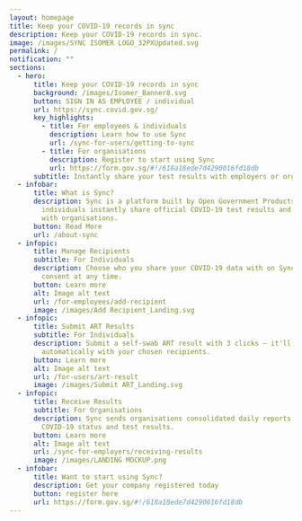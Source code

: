 ```yaml
---
layout: homepage
title: Keep your COVID-19 records in sync
description: Keep your COVID-19 records in sync.
image: /images/SYNC ISOMER LOGO_32PXUpdated.svg
permalink: /
notification: ""
sections:
  - hero:
      title: Keep your COVID-19 records in sync
      background: /images/Isomer_Banner8.svg
      button: SIGN IN AS EMPLOYEE / individual
      url: https://sync.covid.gov.sg/
      key_highlights:
        - title: For employees & individuals
          description: Learn how to use Sync
          url: /sync-for-users/getting-to-sync
        - title: For organisations
          description: Register to start using Sync
          url: https://form.gov.sg/#!/618a18ede7d4290016fd18db
      subtitle: Instantly share your test results with employers or organisations
  - infobar:
      title: What is Sync?
      description: Sync is a platform built by Open Government Products & MOH to let
        individuals instantly share official COVID-19 test results and records
        with organisations.
      button: Read More
      url: /about-sync
  - infopic:
      title: Manage Recipients
      subtitle: For Individuals
      description: Choose who you share your COVID-19 data with on Sync, and revoke
        consent at any time.
      button: Learn more
      alt: Image alt text
      url: /for-employees/add-recipient
      image: /images/Add Recipient_Landing.svg
  - infopic:
      title: Submit ART Results
      subtitle: For Individuals
      description: Submit a self-swab ART result with 3 clicks – it'll be shared
        automatically with your chosen recipients.
      button: Learn more
      alt: Image alt text
      url: /for-users/art-result
      image: /images/Submit ART_Landing.svg
  - infopic:
      title: Receive Results
      subtitle: For Organisations
      description: Sync sends organisations consolidated daily reports of employees'
        COVID-19 status and test results.
      button: Learn more
      alt: Image alt text
      url: /sync-for-employers/receiving-results
      image: /images/LANDING MOCKUP.png
  - infobar:
      title: Want to start using Sync?
      description: Get your company registered today
      button: register here
      url: https://form.gov.sg/#!/618a18ede7d4290016fd18db
---
```

